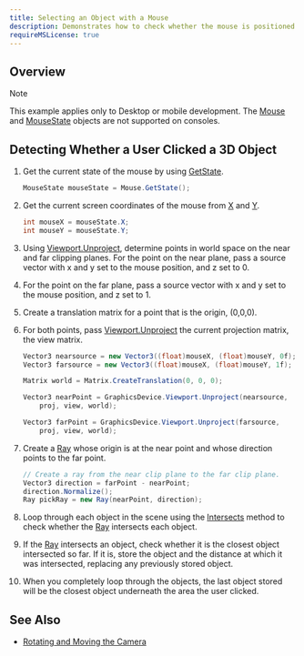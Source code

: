 ```yaml
---
title: Selecting an Object with a Mouse
description: Demonstrates how to check whether the mouse is positioned over a 3D object by creating a ray starting at the camera's near clipping plane and ending at its far clipping plane.
requireMSLicense: true
---
```


## Overview

> [!NOTE]
> This example applies only to Desktop or mobile development. The [Mouse](xref:Microsoft.Xna.Framework.Input.Mouse) and [MouseState](xref:Microsoft.Xna.Framework.Input.MouseState) objects are not supported on consoles.

## Detecting Whether a User Clicked a 3D Object

1. Get the current state of the mouse by using [GetState](xref:Microsoft.Xna.Framework.Input.Mouse).

    ``` csharp
    MouseState mouseState = Mouse.GetState();
    ```

2. Get the current screen coordinates of the mouse from [X](xref:Microsoft.Xna.Framework.Input.Mouse) and [Y](xref:Microsoft.Xna.Framework.Input.Mouse).

    ``` csharp
    int mouseX = mouseState.X;
    int mouseY = mouseState.Y;
    ```

3. Using [Viewport.Unproject](xref:Microsoft.Xna.Framework.Graphics.Viewport#Microsoft_Xna_Framework_Graphics_Viewport_Unproject_Microsoft_Xna_Framework_Vector3_Microsoft_Xna_Framework_Matrix_Microsoft_Xna_Framework_Matrix_Microsoft_Xna_Framework_Matrix_), determine points in world space on the near and far clipping planes. For the point on the near plane, pass a source vector with x and y set to the mouse position, and z set to 0.

4. For the point on the far plane, pass a source vector with x and y set to the mouse position, and z set to 1.

5. Create a translation matrix for a point that is the origin, (0,0,0).

6. For both points, pass [Viewport.Unproject](xref:Microsoft.Xna.Framework.Graphics.Viewport#Microsoft_Xna_Framework_Graphics_Viewport_Unproject_Microsoft_Xna_Framework_Vector3_Microsoft_Xna_Framework_Matrix_Microsoft_Xna_Framework_Matrix_Microsoft_Xna_Framework_Matrix_) the current projection matrix, the view matrix.

    ``` csharp
    Vector3 nearsource = new Vector3((float)mouseX, (float)mouseY, 0f);
    Vector3 farsource = new Vector3((float)mouseX, (float)mouseY, 1f);
    
    Matrix world = Matrix.CreateTranslation(0, 0, 0);
    
    Vector3 nearPoint = GraphicsDevice.Viewport.Unproject(nearsource,
        proj, view, world);
    
    Vector3 farPoint = GraphicsDevice.Viewport.Unproject(farsource,
        proj, view, world);
    ```

7. Create a [Ray](xref:Microsoft.Xna.Framework.Ray) whose origin is at the near point and whose direction points to the far point.

    ``` csharp
    // Create a ray from the near clip plane to the far clip plane.
    Vector3 direction = farPoint - nearPoint;
    direction.Normalize();
    Ray pickRay = new Ray(nearPoint, direction);
    ```

8. Loop through each object in the scene using the [Intersects](xref:Microsoft.Xna.Framework.Ray) method to check whether the [Ray](xref:Microsoft.Xna.Framework.Ray) intersects each object.

9. If the [Ray](xref:Microsoft.Xna.Framework.Ray) intersects an object, check whether it is the closest object intersected so far. If it is, store the object and the distance at which it was intersected, replacing any previously stored object.

10. When you completely loop through the objects, the last object stored will be the closest object underneath the area the user clicked.

## See Also

- [Rotating and Moving the Camera](HowTo_RotateMoveCamera.md)
